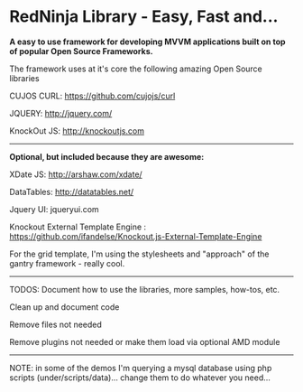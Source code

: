 RedNinja Library - Easy, Fast and... 
========

<b>A easy to use framework for developing MVVM applications built on top of popular Open Source Frameworks. </b>

The framework uses at it's core the following amazing Open Source libraries

CUJOS CURL:  https://github.com/cujojs/curl

JQUERY: 	 http://jquery.com/ 

KnockOut JS: http://knockoutjs.com

<hr>

<b>Optional, but included because they are awesome:</b>

XDate JS:   http://arshaw.com/xdate/

DataTables: http://datatables.net/

Jquery UI:  jqueryui.com

Knockout External Template Engine : https://github.com/ifandelse/Knockout.js-External-Template-Engine

For the grid template, I'm using the stylesheets and "approach" of the gantry framework - really cool.

<hr>
TODOS:
Document how to use the libraries, more samples, how-tos, etc.

Clean up and document code

Remove files not needed

Remove plugins not needed or make them load via optional AMD module

<hr>
NOTE: in some of the demos I'm querying a mysql database using php scripts (under/scripts/data)... change them
to do whatever you need...
